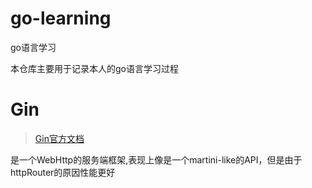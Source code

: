 # go-learning
go语言学习

本仓库主要用于记录本人的go语言学习过程

# Gin
> [Gin官方文档](https://gin-gonic.com/docs/)

是一个WebHttp的服务端框架,表现上像是一个martini-like的API，但是由于httpRouter的原因性能更好
